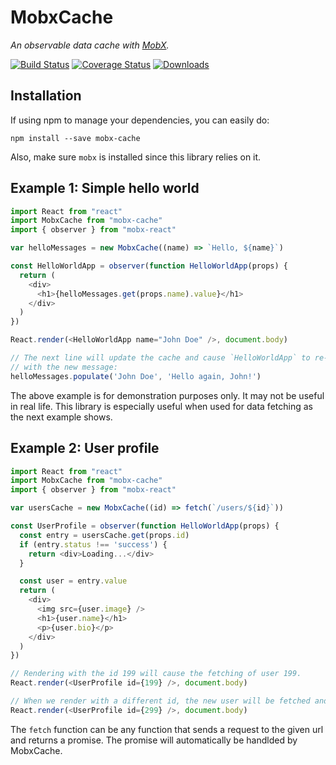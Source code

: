 # MobxCache
_An observable data cache with [MobX](https://mobxjs.github.io/mobx/)._

[![Build Status](https://travis-ci.org/mdebbar/mobx-cache.svg?branch=master)](https://travis-ci.org/mdebbar/mobx-cache)
[![Coverage Status](https://coveralls.io/repos/github/mdebbar/mobx-cache/badge.svg?branch=master)](https://coveralls.io/github/mdebbar/mobx-cache?branch=master)
[![Downloads](https://img.shields.io/npm/dt/mobx-cache.svg)](https://www.npmjs.com/package/mobx-cache)


## Installation

If using npm to manage your dependencies, you can easily do:
```
npm install --save mobx-cache
```
Also, make sure `mobx` is installed since this library relies on it.

## Example 1: Simple hello world

```javascript
import React from "react"
import MobxCache from "mobx-cache"
import { observer } from "mobx-react"

var helloMessages = new MobxCache((name) => `Hello, ${name}`)

const HelloWorldApp = observer(function HelloWorldApp(props) {
  return (
    <div>
      <h1>{helloMessages.get(props.name).value}</h1>
    </div>
  )
})

React.render(<HelloWorldApp name="John Doe" />, document.body)

// The next line will update the cache and cause `HelloWorldApp` to re-render
// with the new message:
helloMessages.populate('John Doe', 'Hello again, John!')
```

The above example is for demonstration purposes only. It may not be useful in real life. This library is especially useful when used for data fetching as the next example shows.

## Example 2: User profile

```javascript
import React from "react"
import MobxCache from "mobx-cache"
import { observer } from "mobx-react"

var usersCache = new MobxCache((id) => fetch(`/users/${id}`))

const UserProfile = observer(function HelloWorldApp(props) {
  const entry = usersCache.get(props.id)
  if (entry.status !== 'success') {
    return <div>Loading...</div>
  }

  const user = entry.value
  return (
    <div>
      <img src={user.image} />
      <h1>{user.name}</h1>
      <p>{user.bio}</p>
    </div>
  )
})

// Rendering with the id 199 will cause the fetching of user 199.
React.render(<UserProfile id={199} />, document.body)

// When we render with a different id, the new user will be fetched and rendered.
React.render(<UserProfile id={299} />, document.body)
```
The `fetch` function can be any function that sends a request to the given url and returns a promise. The promise will automatically be handlded by MobxCache.
